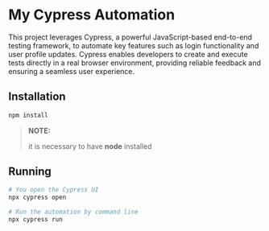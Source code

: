 # My Cypress Automation

This project leverages Cypress, a powerful JavaScript-based end-to-end testing framework, to automate key features such as login functionality and user profile updates. Cypress enables developers to create and execute tests directly in a real browser environment, providing reliable feedback and ensuring a seamless user experience.

## Installation
```bash
npm install
```
> **NOTE:**
> 
> it is necessary to have **node** installed

## Running
```bash
# You open the Cypress UI
npx cypress open

# Run the automation by command line
npx cypress run
```